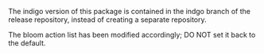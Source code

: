 The indigo version of this package is contained in the indgo branch of the release repository, instead of creating a separate repository.

The bloom action list has been modified accordingly; DO NOT set it back to the default.
